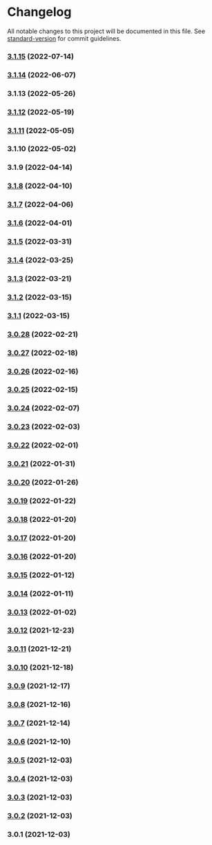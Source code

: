 # Changelog

All notable changes to this project will be documented in this file. See [standard-version](https://github.com/conventional-changelog/standard-version) for commit guidelines.

### [3.1.15](https://github.com/solucionesit365/tocBackend/compare/v3.1.11...v3.1.15) (2022-07-14)

### [3.1.14](https://github.com/solucionesit365/tocBackend/compare/v3.1.13...v3.1.14) (2022-06-07)

### 3.1.13 (2022-05-26)

### [3.1.12](https://github.com/solucionesit365/tocBackend/compare/v3.1.9...v3.1.12) (2022-05-19)

### [3.1.11](https://github.com/solucionesit365/tocBackend/compare/v3.1.10...v3.1.11) (2022-05-05)

### 3.1.10 (2022-05-02)

### 3.1.9 (2022-04-14)

### [3.1.8](https://github.com/HitSystems/tocBackend/compare/v3.1.7...v3.1.8) (2022-04-10)

### [3.1.7](https://github.com/HitSystems/tocBackend/compare/v3.1.6...v3.1.7) (2022-04-06)

### [3.1.6](https://github.com/HitSystems/tocBackend/compare/v3.1.5...v3.1.6) (2022-04-01)

### [3.1.5](https://github.com/HitSystems/tocBackend/compare/v3.1.4...v3.1.5) (2022-03-31)

### [3.1.4](https://github.com/HitSystems/tocBackend/compare/v3.1.3...v3.1.4) (2022-03-25)

### [3.1.3](https://github.com/HitSystems/tocBackend/compare/v3.1.2...v3.1.3) (2022-03-21)

### [3.1.2](https://github.com/HitSystems/tocBackend/compare/v3.1.1...v3.1.2) (2022-03-15)

### [3.1.1](https://github.com/HitSystems/tocBackend/compare/v3.0.3...v3.1.1) (2022-03-15)

### [3.0.28](https://github.com/HitSystems/tocBackend/compare/v3.0.27...v3.0.28) (2022-02-21)

### [3.0.27](https://github.com/HitSystems/tocBackend/compare/v3.0.26...v3.0.27) (2022-02-18)

### [3.0.26](https://github.com/HitSystems/tocBackend/compare/v3.0.25...v3.0.26) (2022-02-16)

### [3.0.25](https://github.com/HitSystems/tocBackend/compare/v3.0.24...v3.0.25) (2022-02-15)

### [3.0.24](https://github.com/HitSystems/tocBackend/compare/v3.0.23...v3.0.24) (2022-02-07)

### [3.0.23](https://github.com/HitSystems/tocBackend/compare/v3.0.22...v3.0.23) (2022-02-03)

### [3.0.22](https://github.com/HitSystems/tocBackend/compare/v3.0.21...v3.0.22) (2022-02-01)

### [3.0.21](https://github.com/HitSystems/tocBackend/compare/v3.0.20...v3.0.21) (2022-01-31)

### [3.0.20](https://github.com/HitSystems/tocBackend/compare/v3.0.19...v3.0.20) (2022-01-26)

### [3.0.19](https://github.com/HitSystems/tocBackend/compare/v3.0.18...v3.0.19) (2022-01-22)

### [3.0.18](https://github.com/HitSystems/tocBackend/compare/v3.0.17...v3.0.18) (2022-01-20)

### [3.0.17](https://github.com/HitSystems/tocBackend/compare/v3.0.16...v3.0.17) (2022-01-20)

### [3.0.16](https://github.com/HitSystems/tocBackend/compare/v3.0.15...v3.0.16) (2022-01-20)

### [3.0.15](https://github.com/HitSystems/tocBackend/compare/v3.0.14...v3.0.15) (2022-01-12)

### [3.0.14](https://github.com/HitSystems/tocBackend/compare/v3.0.13...v3.0.14) (2022-01-11)

### [3.0.13](https://github.com/HitSystems/tocBackend/compare/v3.0.12...v3.0.13) (2022-01-02)

### [3.0.12](https://github.com/HitSystems/tocBackend/compare/v3.0.11...v3.0.12) (2021-12-23)

### [3.0.11](https://github.com/HitSystems/tocBackend/compare/v3.0.10...v3.0.11) (2021-12-21)

### [3.0.10](https://github.com/HitSystems/tocBackend/compare/v3.0.9...v3.0.10) (2021-12-18)

### [3.0.9](https://github.com/HitSystems/tocBackend/compare/v3.0.8...v3.0.9) (2021-12-17)

### [3.0.8](https://github.com/HitSystems/tocBackend/compare/v3.0.7...v3.0.8) (2021-12-16)

### [3.0.7](https://github.com/HitSystems/tocBackend/compare/v3.0.6...v3.0.7) (2021-12-14)

### [3.0.6](https://github.com/HitSystems/tocBackend/compare/v3.0.4...v3.0.6) (2021-12-10)

### [3.0.5](https://github.com/hitsystems/tocBackend/compare/v3.0.3...v3.0.5) (2021-12-03)

### [3.0.4](https://github.com/HitSystems/tocBackend/compare/v3.0.3...v3.0.4) (2021-12-03)

### [3.0.3](https://github.com/HitSystems/tocBackend/compare/v3.0.2...v3.0.3) (2021-12-03)

### [3.0.2](https://github.com/HitSystems/tocBackend/compare/v3.0.1...v3.0.2) (2021-12-03)

### 3.0.1 (2021-12-03)

